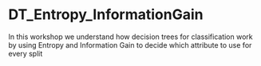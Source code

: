 # DT_Entropy_InformationGain
In this workshop we understand how decision trees for classification work by using Entropy and Information Gain to decide which attribute to use for every split
